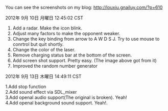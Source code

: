 You can see the screenshots on my blog: http://louxiu.gnailuy.com/?p=610

2012年 9月 10日 月曜日 12:45:02 CST

1. Add a radar. Make the icon blink.
2. Adjust many factors to make the opponent weaker.
3. Change the key binding from arrow to A W D S J. Try to use mouse to conrtrol but quit shortly.
4. Change the color of the laser.
5. Remove charging status bar at the bottom of the screen.
6. Add screen shot support. Pretty easy. (The image above got from it)
7. Improved the random number generator

2012年 9月 13日 木曜日 14:49:11 CST

1.Add stop function  
2.Add sound effect via SDL_mixer  
3.Add openal audio support(The original is broken). Yeah!  
4.Add openal background sound support. Yeah!.  
